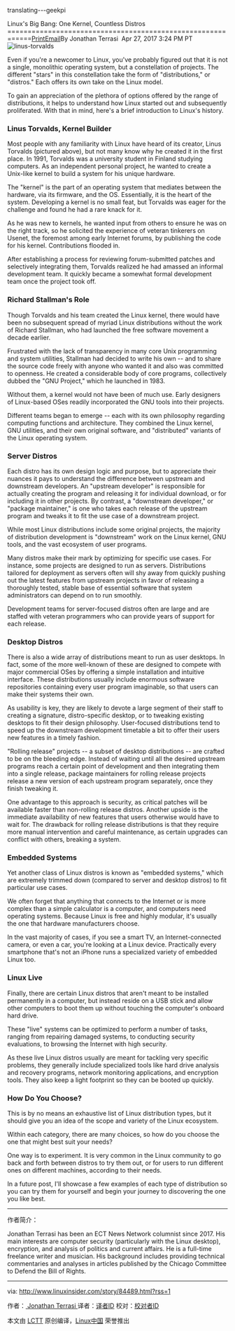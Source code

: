 translating---geekpi

Linux's Big Bang: One Kernel, Countless Distros
============================================================[Print][1][Email][2]By Jonathan Terrasi 
Apr 27, 2017 3:24 PM PT
![linus-torvalds](http://www.linuxinsider.com/article_images/story_graphics_xlarge/xl-2017-linus-torvalds-1.jpg)

Even if you're a newcomer to Linux, you've probably figured out that it is not a single, monolithic operating system, but a constellation of projects. The different "stars" in this constellation take the form of "distributions," or "distros." Each offers its own take on the Linux model.

To gain an appreciation of the plethora of options offered by the range of distributions, it helps to understand how Linux started out and subsequently proliferated. With that in mind, here's a brief introduction to Linux's history.

### Linus Torvalds, Kernel Builder

Most people with any familiarity with Linux have heard of its creator, Linus Torvalds (pictured above), but not many know why he created it in the first place. In 1991, Torvalds was a university student in Finland studying computers. As an independent personal project, he wanted to create a Unix-like kernel to build a system for his unique hardware.

The "kernel" is the part of an operating system that mediates between the hardware, via its firmware, and the OS. Essentially, it is the heart of the system. Developing a kernel is no small feat, but Torvalds was eager for the challenge and found he had a rare knack for it.

As he was new to kernels, he wanted input from others to ensure he was on the right track, so he solicited the experience of veteran tinkerers on Usenet, the foremost among early Internet forums, by publishing the code for his kernel. Contributions flooded in.

After establishing a process for reviewing forum-submitted patches and selectively integrating them, Torvalds realized he had amassed an informal development team. It quickly became a somewhat formal development team once the project took off.

### Richard Stallman's Role

Though Torvalds and his team created the Linux kernel, there would have been no subsequent spread of myriad Linux distributions without the work of Richard Stallman, who had launched the free software movement a decade earlier.

Frustrated with the lack of transparency in many core Unix programming and system utilities, Stallman had decided to write his own -- and to share the source code freely with anyone who wanted it and also was committed to openness. He created a considerable body of core programs, collectively dubbed the "GNU Project," which he launched in 1983.

Without them, a kernel would not have been of much use. Early designers of Linux-based OSes readily incorporated the GNU tools into their projects.

Different teams began to emerge -- each with its own philosophy regarding computing functions and architecture. They combined the Linux kernel, GNU utilities, and their own original software, and "distributed" variants of the Linux operating system.

### Server Distros

Each distro has its own design logic and purpose, but to appreciate their nuances it pays to understand the difference between upstream and downstream developers. An "upstream developer" is responsible for actually creating the program and releasing it for individual download, or for including it in other projects. By contrast, a "downstream developer," or "package maintainer," is one who takes each release of the upstream program and tweaks it to fit the use case of a downstream project.

While most Linux distributions include some original projects, the majority of distribution development is "downstream" work on the Linux kernel, GNU tools, and the vast ecosystem of user programs.

Many distros make their mark by optimizing for specific use cases. For instance, some projects are designed to run as servers. Distributions tailored for deployment as servers often will shy away from quickly pushing out the latest features from upstream projects in favor of releasing a thoroughly tested, stable base of essential software that system administrators can depend on to run smoothly.

Development teams for server-focused distros often are large and are staffed with veteran programmers who can provide years of support for each release.

### Desktop Distros

There is also a wide array of distributions meant to run as user desktops. In fact, some of the more well-known of these are designed to compete with major commercial OSes by offering a simple installation and intuitive interface. These distributions usually include enormous software repositories containing every user program imaginable, so that users can make their systems their own.

As usability is key, they are likely to devote a large segment of their staff to creating a signature, distro-specific desktop, or to tweaking existing desktops to fit their design philosophy. User-focused distributions tend to speed up the downstream development timetable a bit to offer their users new features in a timely fashion.

"Rolling release" projects -- a subset of desktop distributions -- are crafted to be on the bleeding edge. Instead of waiting until all the desired upstream programs reach a certain point of development and then integrating them into a single release, package maintainers for rolling release projects release a new version of each upstream program separately, once they finish tweaking it.

One advantage to this approach is security, as critical patches will be available faster than non-rolling release distros. Another upside is the immediate availability of new features that users otherwise would have to wait for. The drawback for rolling release distributions is that they require more manual intervention and careful maintenance, as certain upgrades can conflict with others, breaking a system.

### Embedded Systems

Yet another class of Linux distros is known as "embedded systems," which are extremely trimmed down (compared to server and desktop distros) to fit particular use cases.

We often forget that anything that connects to the Internet or is more complex than a simple calculator is a computer, and computers need operating systems. Because Linux is free and highly modular, it's usually the one that hardware manufacturers choose.

In the vast majority of cases, if you see a smart TV, an Internet-connected camera, or even a car, you're looking at a Linux device. Practically every smartphone that's not an iPhone runs a specialized variety of embedded Linux too.

### Linux Live

Finally, there are certain Linux distros that aren't meant to be installed permanently in a computer, but instead reside on a USB stick and allow other computers to boot them up without touching the computer's onboard hard drive.

These "live" systems can be optimized to perform a number of tasks, ranging from repairing damaged systems, to conducting security evaluations, to browsing the Internet with high security.

As these live Linux distros usually are meant for tackling very specific problems, they generally include specialized tools like hard drive analysis and recovery programs, network monitoring applications, and encryption tools. They also keep a light footprint so they can be booted up quickly.

### How Do You Choose?

This is by no means an exhaustive list of Linux distribution types, but it should give you an idea of the scope and variety of the Linux ecosystem.

Within each category, there are many choices, so how do you choose the one that might best suit your needs?

One way is to experiment. It is very common in the Linux community to go back and forth between distros to try them out, or for users to run different ones on different machines, according to their needs.

In a future post, I'll showcase a few examples of each type of distribution so you can try them for yourself and begin your journey to discovering the one you like best.

--------------------------------------------------------------------------------

作者简介：

Jonathan Terrasi has been an ECT News Network columnist since 2017. His main interests are computer security (particularly with the Linux desktop), encryption, and analysis of politics and current affairs. He is a full-time freelance writer and musician. His background includes providing technical commentaries and analyses in articles published by the Chicago Committee to Defend the Bill of Rights.

------

via: http://www.linuxinsider.com/story/84489.html?rss=1

作者：[ Jonathan Terrasi ][a]
译者：[译者ID](https://github.com/译者ID)
校对：[校对者ID](https://github.com/校对者ID)

本文由 [LCTT](https://github.com/LCTT/TranslateProject) 原创编译，[Linux中国](https://linux.cn/) 荣誉推出

[a]:http://www.linuxinsider.com/story/84489.html?rss=1#searchbyline
[1]:http://www.linuxinsider.com/story/84489.html?rss=1#
[2]:http://www.linuxinsider.com/perl/mailit/?id=84489
